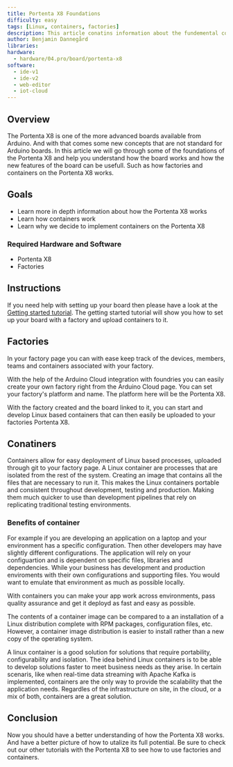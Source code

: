 ```yaml
---
title: Portenta X8 Foundations
difficulty: easy
tags: [Linux, containers, factories]
description: This article conatins information about the fundemental concepts of the Portenta X8
author: Benjamin Dannegård
libraries:
hardware:
  - hardware/04.pro/board/portenta-x8
software:
  - ide-v1
  - ide-v2
  - web-editor
  - iot-cloud
---
```


## Overview

The Portenta X8 is one of the more advanced boards available from Arduino. And with that comes some new concepts that are not standard for Arduino boards. In this article we will go through some of the foundations of the Portenta X8 and help you understand how the board works and how the new features of the board can be usefull. Such as how factories and containers on the Portenta X8 works.

## Goals

- Learn more in depth information about how the Portenta X8 works
- Learn how containers work
- Learn why we decide to implement containers on the Portenta X8

### Required Hardware and Software

-   Portenta X8
-   Factories

## Instructions

If you need help with setting up your board then please have a look at the [Getting started tutorial](). The getting started tutorial will show you how to set up your board with a factory and upload containers to it.

## Factories

In your factory page you can with ease keep track of the devices, members, teams and containers associated with your factory. 

With the help of the Arduino Cloud integration with foundries you can easily create your own factory right from the Arduino Cloud page. You can set your factory's platform and name. The platform here will be the Portenta X8.

With the factory created and the board linked to it, you can start and develop Linux based containers that can then easily be uploaded to your factories Portenta X8.

## Conatiners

Containers allow for easy deployment of Linux based processes, uploaded through git to your factory page. A Linux container are processes that are isolated from the rest of the system. Creating an image that contains all the files that are necessary to run it. This makes the Linux containers portable and consistent throughout development, testing and production. Making them much quicker to use than development pipelines that rely on replicating traditional testing environments.

### Benefits of container

For example if you are developing an application on a laptop and your environment has a specific configuration. Then other developers may have slightly different configurations. The application will rely on your configuartion and is dependent on specific files, libraries and dependencies. While your business has development and production enviroments with their own configurations and supporting files. You would want to emulate that environment as much as possible locally.

With containers you can make your app work across environments, pass quality assurance and get it deployd as fast and easy as possible.

The contents of a container image can be compared to a an installation of a Linux distribution complete with RPM packages, configuration files, etc. However, a container image distribution is easier to install rather than a new copy of the operating system.

A linux container is a good solution for solutions that require portability, configurability and isolation. The idea behind Linux containers is to be able to develop solutions faster to meet business needs as they arise. In certain scenaris, like when real-time data streaming with Apache Kafka is implemented, containers are the only way to provide the scalability that the application needs. Regardles of the infrastructure on site, in the cloud, or a mix of both, containers are a great solution. 

## Conclusion

Now you should have a better understanding of how the Portenta X8 works. And have a better picture of how to utalize its full potential. Be sure to check out our other tutorials with the Portenta X8 to see how to use factories and containers.